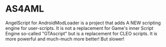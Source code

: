 # AS4AML
AngelScript for AndroidModLoader is a project that adds A NEW scripting engine for user-scripts. It is not a replacement for Game's inner Script Engine so-called "GTAscript" but is a replacement for CLEO scripts. It is more powerful and much-much more better! But slower!
